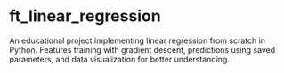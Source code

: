 # ft_linear_regression
 An educational project implementing linear regression from scratch in Python. Features training with gradient descent, predictions using saved parameters, and data visualization for better understanding.
